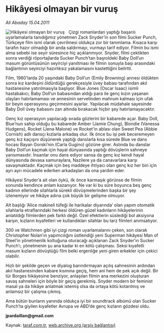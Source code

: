 # Hikâyesi olmayan bir vuruş

*Ali Abaday 15.04.2011*

<div class="yazi"><img align="left" alt="Hikâyesi olmayan bir vuruş" border="0" src="http://www.taraf.com.tr/fotoraflar/makaleler/hikayesi-olmayan-bir-vurus_9948_orijinal.jpg" style="border-right-width:10px; border-color:#FFFFFF"/><p>Çizgi romanlardan yaptığı başarılı uyarlamalarla tanıdığımız yönetmen Zack Snyder’in son filmi Sucker Punch, Türkçeye film ismi olarak çevrilmesi oldukça zor bir tanımlama. Kısaca karşı tarafın hazır olmadığı bir anda saldırmayı, vurmayı tarif ediyor. Filmin bu ismi alma sebebi ise seyir süresince hiç açıklanmıyor. Snyder, filmi çektikten sonra verdiği röportajlarda Sucker Punch’tan başroldeki Baby Doll’un masum görüntüsünün seyirciyi yanıltması ile filmin sonuyla başı arasındaki bağlantının seyirciyi hazırlıksız yakalamasını kastettiğini belirtti.</p>
<p>Film, 1960’larda 20 yaşındaki Baby Doll’un (Emily Browning) annesi öldükten sonra kız kardeşini öldürdüğü gerekçesiyle üvey babası tarafından akıl hastanesine yatırılmasıyla başlıyor. Blue Jones (Oscar Isaac) isimli hastabakıcı, Baby Doll’un babasından aldığı para ile genç kızın yaşanan olayları hatırlamaması ve annesinin servetinden mahrum kalması için ufak bir beyin operasyonu geçirmesini ayarlar. Yapılacak müdahale sayesinde Baby Doll üvey babasını zan altında bırakacak hiçbir şey hatırlamayacaktır.</p>
<p>Genç kız operasyon yapılacağı sırada gözlerini bir kabarede açar. Baby Doll, Blue’nun sahip olduğu bu kabarede Amber (Jamie Chung), Blondie (Vanessa Hudgens), Rocket (Jena Malone) ve Rocket’in ablası olan Sweet Pea (Abbie Cornish) adlı dansçı kızlarla arkadaş olur. İlk önce bu işi pek beceremeyen genç kız kaçışını düşünerek yaptığı danslarla kısa sürede Blue ve dans hocası Bayan Gorski’nin (Carla Gugino) gözüne girer. Aslında bu danslar Baby Doll’un kaçmak için hayal dünyasında yaptığı dövüşlerin sahneye yansımasıdır. İnsanlar onu dans ediyor sansa da genç kız kendi hayal dünyasında devasa samuraylara, Nazilere ya da canavarlara karşı savaşmaktadır. Kaçmak için beş maddeye ihtiyacı olan genç kız her biri için ayrı ayrı mücadele ederken arkadaşları da ona yardım eder.</p>
<p>Hikâyesi Snyder’a ait olan öykü, ilk önce karmaşık görünse de filmin sonunda kendince anlam kazanıyor. Ne var ki bu süre boyunca beş genç kadının ellerinde silahlarla sürekli dövüşmelerinden başka bir şey izlenemiyor ve hikâye adına çok büyük bir gelişme olmuyor.</p>
<p>Alt başlığı ‘Alice makineli tüfeği ile harikalar diyarında’ olan yapım otomatik silahlarla etraflarındaki herkesi öldüren güzel kadınların hikâyelerinin anlatıldığı filmlerden pek farklı değil. Özel efektlerin süslediği bol aksiyona karşın, kızların kıyafetleri ve kullandıkları silahlar bu tarz filmleri anımsatıyor.</p>
<p>300 ve Watchmen gibi iyi çizgi roman uyarlamalarını çeken, son olarak Christopher Nolan’ın yapımcılığını üstlendiği yeni Superman hikâyesi Man of Steel’in yönetmenlik koltuğuna oturacağı açıklanan Zack Snyder’ın Sucker Punch’ı, yönetmenin şu ana kadar ki en kötü çalışması. Seksi kıyafetli masum kızların dövüştüğü film belki ergenliğe yeni giren erkekler için çekici olabilir.</p>
<p>Hızlı bir şekilde geçen ve diyalog barındırmayan açılış sahnesinin ardından akıl hastanesinden kabare kısmına geçiş, hem ani hem de pek açık değil. Bir tür Borges hikâyesine benziyor, anlaşılan filmin ana merkezini oluşturan savaş sahneleri için böyle bir geçiş gerekmiş. Snyder modern bir feminist masal ya da hikâye anlatmak istemiş olsa da ortaya kötü kotarılmış ve anlamsız bir çalışma çıkmış.</p>
<p>Ama bütün bunların yanında oldukça iyi bir soundtrack albümü olan Sucker Punch’ta giyilen kıyafetler Avrupa ve ABD’de genç kızların gözdesi oldu.</p><b>
<p>jpardaillan@gmail.com</p></b>
</div>

Kaynak: [taraf.com.tr](http://www.taraf.com.tr/ali-abaday/makale-hikayesi-olmayan-bir-vurus.htm), [web.archive.org (arşiv bağlantısı)](http://web.archive.org/web/20130623060726/http://www.taraf.com.tr/ali-abaday/makale-hikayesi-olmayan-bir-vurus.htm)

